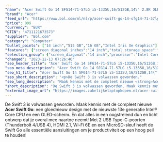 ```yaml
---
"name": "Acer Swift Go 14 SFG14-71-57LG i5-1335U,16/512GB,14\" 2.8K OLED 90Hz"
"brand": "Acer"
"feed_url": "https://www.bol.com/nl/nl/p/acer-swift-go-14-sfg14-71-57lg-i5-1335u-16-512gb-14-2-8k-oled-90hz/9300000164830541"
"price": 899
"currency": "EUR"
"GTIN": "4711121673573"
"supplier": "Bol.com"
"category": "Computer"
"bullet_points": ["14 inch","512 GB","16 GB","Intel Iris Xe Graphics"]
"features": {"screen_diagonal_inches":"14 inch","total_storage_space":"512 GB","memory_size":"16 GB","graphics_card":"Intel Iris Xe Graphics"}
"selection_group": {"screen_diagonal":"14 inch","processor":"Intel Core i5","changed_price_past_3_days":false,"product_family":"Swift"}
"changed": "2023-12-13 07:26:46"
"seo_header_title": "Acer Swift Go 14 SFG14-71-57LG i5-1335U,16/512GB,14\" 2.8K OLED 90Hz"
"seo_meta_description": "Acer Swift Go 14 SFG14-71-57LG i5-1335U,16/512GB,14\" 2.8K OLED 90Hz"
"seo_h1_title": "Acer Swift Go 14 SFG14-71-57LG i5-1335U,16/512GB,14\" 2.8K OLED 90Hz"
"seo_short_description": "<p>De Swift 3 is volwassen geworden."
"seo_long_description": "Maak kennis met de compleet nieuwe <strong>Acer Swift Go</strong>: een gloednieuw design met de nieuwste 13e generatie Intel® Core CPU en een OLED-scherm. En dat alles in een oogstrelend dun en licht ontwerp dat je overal mee naartoe neemt! Met 2 USB Type-C-poorten (Thunderbolt 4/USB 4), HDMI 2. 1, Wi-Fi 6E en een MicroSD-sleuf heeft de Swift Go alle essentiële aansluitingen om je productiviteit op een hoog peil te houden!</p>"
"short_description": "De Swift 3 is volwassen geworden. Maak kennis met de compleet nieuwe Acer Swift Go: een gloednieuw design met de nieuwste 13e generatie Intel® Core CPU en een OLED-scherm. En dat alles in een oogstrelend dun en licht ontwerp dat je overal mee naartoe neemt! Met 2 USB Type-C-poorten (Thunderbolt 4/USB 4), HDMI 2.1, Wi-Fi 6E en een MicroSD-sleuf heeft de Swift Go alle essentiële aansluitingen om je productiviteit op een hoog peil te houden!"
"external_image_url": "https://images.zakelijkelaptopkopen.nl/acer-swift-go-14-sfg14-71-57lg-i5-1335u-16-512gb-14-2-8k-oled-90hz.webp"
---
```


<p>De Swift 3 is volwassen geworden. Maak kennis met de compleet nieuwe <strong>Acer Swift Go</strong>: een gloednieuw design met de nieuwste 13e generatie Intel® Core CPU en een OLED-scherm. En dat alles in een oogstrelend dun en licht ontwerp dat je overal mee naartoe neemt! Met 2 USB Type-C-poorten (Thunderbolt 4/USB 4), HDMI 2.1, Wi-Fi 6E en een MicroSD-sleuf heeft de Swift Go alle essentiële aansluitingen om je productiviteit op een hoog peil te houden!</p>